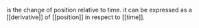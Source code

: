 is the change of position relative to time. it can be expressed as a [[derivative]] of [[position]] in respect to [[time]].